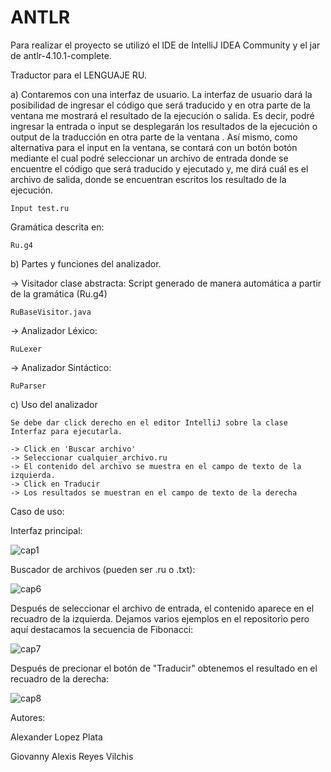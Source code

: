 # ANTLR
Para realizar el proyecto se utilizó el IDE de IntelliJ IDEA Community y el jar de antlr-4.10.1-complete.

Traductor para el LENGUAJE RU.

a) Contaremos con una interfaz de usuario. La interfaz de usuario dará la
posibilidad de ingresar el código que será traducido y en otra parte de
la ventana me mostrará el resultado de la ejecución o salida. Es decir,
podré ingresar la entrada o input se desplegarán los resultados de la
ejecución o output de la traducción en otra parte de la ventana . Así
mismo, como alternativa para el input en la ventana, se contará con un
botón botón mediante el cual podré seleccionar un archivo de entrada
donde se encuentre el código que será traducido y ejecutado y, me dirá
cuál es el archivo de salida, donde se encuentran escritos los resultado de
la ejecución.

    Input test.ru

Gramática descrita en:

    Ru.g4
    
b) Partes y funciones del analizador.

-> Visitador clase abstracta: Script generado de manera automática a partir de la gramática (Ru.g4)

    RuBaseVisitor.java

-> Analizador Léxico:  

    RuLexer
    
-> Analizador Sintáctico:  

    RuParser

c) Uso del analizador

    Se debe dar click derecho en el editor IntelliJ sobre la clase Interfaz para ejecutarla. 
    
    -> Click en 'Buscar archivo'
    -> Seleccionar cualquier_archivo.ru
    -> El contenido del archivo se muestra en el campo de texto de la izquierda.
    -> Click en Traducir
    -> Los resultados se muestran en el campo de texto de la derecha
 
Caso de uso:
 
Interfaz principal:

![cap1](https://user-images.githubusercontent.com/72325257/169454450-527a8b26-24c6-420c-9226-197d4f55c17e.png)

Buscador de archivos (pueden ser .ru o .txt):

![cap6](https://user-images.githubusercontent.com/72325257/169456377-27a72563-fbd9-418d-9cee-6e3fe2611c4e.png)

Después de seleccionar el archivo de entrada, el contenido aparece en el recuadro de la izquierda.
Dejamos varios ejemplos en el repositorio pero aquí destacamos la secuencia de Fibonacci:

![cap7](https://user-images.githubusercontent.com/72325257/169456590-1215cabd-a633-49f9-8971-e2c27af4441a.png)

Después de precionar el botón de "Traducir" obtenemos el resultado en el recuadro de la derecha:

![cap8](https://user-images.githubusercontent.com/72325257/169456649-b241afc7-26b5-4be4-a96a-081896614f78.png)

Autores:

Alexander Lopez Plata

Giovanny Alexis Reyes Vilchis
